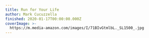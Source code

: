 ```yaml
---
title: Run for Your Life
author: Mark Cucuzzella
finished: 2020-01-17T00:00:00.000Z
coverImage: >-
  https://m.media-amazon.com/images/I/71BIvGtmlbL._SL1500_.jpg
---
```

